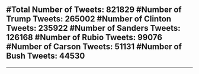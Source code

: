 #Total Number of Tweets: 821829 
#Number of Trump Tweets: 265002
#Number of Clinton Tweets: 235922
#Number of Sanders Tweets: 126168
#Number of Rubio Tweets: 99076
#Number of Carson Tweets: 51131
#Number of Bush Tweets: 44530
---
---
